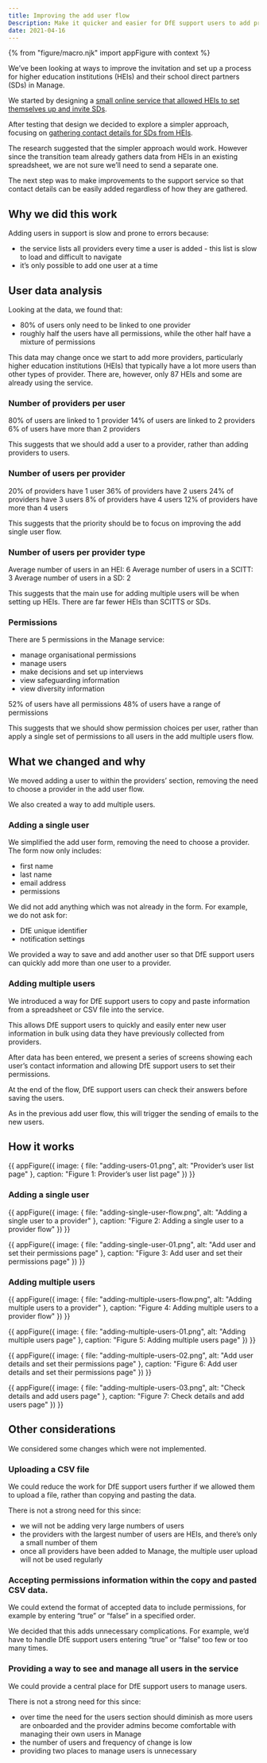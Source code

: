 ```yaml
---
title: Improving the add user flow
Description: Make it quicker and easier for DfE support users to add provider users to Manage
date: 2021-04-16
---
```

{% from "figure/macro.njk" import appFigure with context %}

We’ve been looking at ways to improve the invitation and set up a process for higher education institutions (HEIs) and their school direct partners (SDs) in Manage.

We started by designing a [small online service that allowed HEIs to set themselves up and invite SDs](https://bat-design-history.netlify.app/manage-teacher-training-applications/self-service-registration/).

After testing that design we decided to explore a simpler approach, focusing on [gathering contact details for SDs from HEIs](https://bat-design-history.netlify.app/manage-teacher-training-applications/gathering-school-direct-contact-details-from-higher-education-institutions/).

The research suggested that the simpler approach would work. However since the transition team already gathers data from HEIs in an existing spreadsheet, we are not sure we’ll need to send a separate one.

The next step was to make improvements to the support service so that contact details can be easily added regardless of how they are gathered.

## Why we did this work

Adding users in support is slow and prone to errors because:

- the service lists all providers every time a user is added - this list is slow to load and difficult to navigate
- it’s only possible to add one user at a time

## User data analysis

Looking at the data, we found that:

- 80% of users only need to be linked to one provider
- roughly half the users have all permissions, while the other half have a mixture of permissions

This data may change once we start to add more providers, particularly higher education institutions (HEIs) that typically have a lot more users than other types of provider. There are, however, only 87 HEIs and some are already using the service.

### Number of providers per user

80% of users are linked to 1 provider
14% of users are linked to 2 providers
6% of users have more than 2 providers

This suggests that we should add a user to a provider, rather than adding providers to users.

### Number of users per provider

20% of providers have 1 user
36% of providers have 2 users
24% of providers have 3 users
8% of providers have 4 users
12% of providers have more than 4 users

This suggests that the priority should be to focus on improving the add single user flow.

### Number of users per provider type

Average number of users in an HEI: 6
Average number of users in a SCITT: 3
Average number of users in a SD: 2

This suggests that the main use for adding multiple users will be when setting up HEIs. There are far fewer HEIs than SCITTS or SDs.

### Permissions

There are 5 permissions in the Manage service:

- manage organisational permissions
- manage users
- make decisions and set up interviews
- view safeguarding information
- view diversity information

52% of users have all permissions
48% of users have a range of permissions

This suggests that we should show permission choices per user, rather than apply a single set of permissions to all users in the add multiple users flow.

## What we changed and why

We moved adding a user to within the providers’ section, removing the need to choose a provider in the add user flow.

We also created a way to add multiple users.

### Adding a single user

We simplified the add user form, removing the need to choose a provider. The form now only includes:

- first name
- last name
- email address
- permissions

We did not add anything which was not already in the form. For example, we do not ask for:

- DfE unique identifier
- notification settings

We provided a way to save and add another user so that DfE support users can quickly add more than one user to a provider.

### Adding multiple users

We introduced a way for DfE support users to copy and paste information from a spreadsheet or CSV file into the service.

This allows DfE support users to quickly and easily enter new user information in bulk using data they have previously collected from providers.

After data has been entered, we present a series of screens showing each user’s contact information and allowing DfE support users to set their permissions.

At the end of the flow, DfE support users can check their answers before saving the users.

As in the previous add user flow, this will trigger the sending of emails to the new users.

## How it works

{{ appFigure({
  image: {
    file: "adding-users-01.png",
    alt: "Provider’s user list page"
  },
  caption: "Figure 1: Provider’s user list page"
}) }}

### Adding a single user

{{ appFigure({
  image: {
    file: "adding-single-user-flow.png",
    alt: "Adding a single user to a provider"
  },
  caption: "Figure 2: Adding a single user to a provider flow"
}) }}

{{ appFigure({
  image: {
    file: "adding-single-user-01.png",
    alt: "Add user and set their permissions page"
  },
  caption: "Figure 3: Add user and set their permissions page"
}) }}

### Adding multiple users

{{ appFigure({
  image: {
    file: "adding-multiple-users-flow.png",
    alt: "Adding multiple users to a provider"
  },
  caption: "Figure 4: Adding multiple users to a provider flow"
}) }}

{{ appFigure({
  image: {
    file: "adding-multiple-users-01.png",
    alt: "Adding multiple users page"
  },
  caption: "Figure 5: Adding multiple users page"
}) }}

{{ appFigure({
  image: {
    file: "adding-multiple-users-02.png",
    alt: "Add user details and set their permissions page"
  },
  caption: "Figure 6: Add user details and set their permissions page"
}) }}

{{ appFigure({
  image: {
    file: "adding-multiple-users-03.png",
    alt: "Check details and add users page"
  },
  caption: "Figure 7: Check details and add users page"
}) }}

## Other considerations

We considered some changes which were not implemented.

### Uploading a CSV file

We could reduce the work for DfE support users further if we allowed them to upload a file, rather than copying and pasting the data.

There is not a strong need for this since:

- we will not be adding very large numbers of users
- the providers with the largest number of users are HEIs, and there’s only a small number of them
- once all providers have been added to Manage, the multiple user upload will not be used regularly

### Accepting permissions information within the copy and pasted CSV data.

We could extend the format of accepted data to include permissions, for example by entering “true” or “false” in a specified order.

We decided that this adds unnecessary complications. For example, we’d have to handle DfE support users entering “true” or “false” too few or too many times.

### Providing a way to see and manage all users in the service

We could provide a central place for DfE support users to manage users.

There is not a strong need for this since:

- over time the need for the users section should diminish as more users are onboarded and the provider admins become comfortable with managing their own users in Manage
- the number of users and frequency of change is low
- providing two places to manage users is unnecessary

